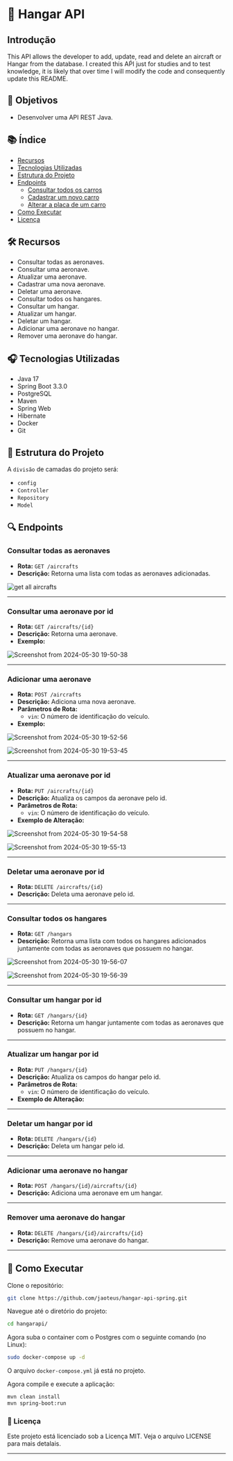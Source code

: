 # 🚗 Hangar API

## Introdução

This API allows the developer to add, update, read and delete an aircraft or Hangar from the database. I created this AṔI just for studies and to test knowledge, it is likely that over time I will modify the code and consequently update this README.

## 🎯 Objetivos

- Desenvolver uma API REST Java.

## 📚 Índice

- [Recursos](#recursos)
- [Tecnologias Utilizadas](#tecnologias-utilizadas)
- [Estrutura do Projeto](#estrutura-do-projeto)
- [Endpoints](#endpoints)
    - [Consultar todos os carros](#consultar-todos-os-carros)
    - [Cadastrar um novo carro](#cadastrar-um-novo-carro)
    - [Alterar a placa de um carro](#alterar-a-placa-de-um-carro)
- [Como Executar](#como-executar)
- [Licença](#licença)

## 🛠 Recursos

- Consultar todas as aeronaves.
- Consultar uma aeronave.
- Atualizar uma aeronave.
- Cadastrar uma nova aeronave.
- Deletar uma aeronave.
- Consultar todos os hangares.
- Consultar um hangar.
- Atualizar um hangar.
- Deletar um hangar.
- Adicionar uma aeronave no hangar.
- Remover uma aeronave do hangar.

## 🎧 Tecnologias Utilizadas

- Java 17
- Spring Boot 3.3.0
- PostgreSQL
- Maven
- Spring Web
- Hibernate
- Docker
- Git


## 📂 Estrutura do Projeto

A `divisão` de camadas do projeto será:

- `config`
- `Controller`
- `Repository`
- `Model`

## 🔍 Endpoints

### Consultar todas as aeronaves

- **Rota:** `GET /aircrafts`
- **Descrição:** Retorna uma lista com todas as aeronaves adicionadas.

<!-- ![resultado rota get](https://github.com/lucasgm18/oficina-api/assets/127359287/ce05c88e-01e4-4d65-9dd4-d3d47b8cb211) -->
![get all aircrafts](https://github.com/jaoteus/hangar-api-spring/assets/128613422/1222473e-3bab-4d04-bd7b-1cab33f75a42)

---

### Consultar uma aeronave por id

- **Rota:** `GET /aircrafts/{id}`
- **Descrição:** Retorna uma aeronave.
- **Exemplo:**

<!-- ![rota post swagger](https://github.com/lucasgm18/oficina-api/assets/127359287/0c43005b-d6a3-4667-9973-c7011afbcbd4) -->
![Screenshot from 2024-05-30 19-50-38](https://github.com/jaoteus/hangar-api-spring/assets/128613422/a1d19512-7bdd-49ed-aad2-40916020d09e)

---

### Adicionar uma aeronave

- **Rota:** `POST /aircrafts`
- **Descrição:** Adiciona uma nova aeronave.
- **Parâmetros de Rota:**
    - `vin`: O número de identificação do veículo.
- **Exemplo:**

<!-- ![ROTA PUT PT1](https://github.com/lucasgm18/oficina-api/assets/127359287/cc9ce197-4a32-401f-a73e-9c1c44dfff09)

![ROTA PUT PT2](https://github.com/lucasgm18/oficina-api/assets/127359287/62c262c0-5766-4aa8-933b-dcdffff1ec14) -->

![Screenshot from 2024-05-30 19-52-56](https://github.com/jaoteus/hangar-api-spring/assets/128613422/83b18ce3-4e15-4133-af0d-f69bb639da4b)

![Screenshot from 2024-05-30 19-53-45](https://github.com/jaoteus/hangar-api-spring/assets/128613422/3c7e98b4-baf3-4aa6-a315-c7846e33a8d4)

---

### Atualizar uma aeronave por id

- **Rota:** `PUT /aircrafts/{id}`
- **Descrição:** Atualiza os campos da aeronave pelo id.
- **Parâmetros de Rota:**
    - `vin`: O número de identificação do veículo.
- **Exemplo de Alteração:**

<!-- ![ROTA PUT PT1](https://github.com/lucasgm18/oficina-api/assets/127359287/cc9ce197-4a32-401f-a73e-9c1c44dfff09)

![ROTA PUT PT2](https://github.com/lucasgm18/oficina-api/assets/127359287/62c262c0-5766-4aa8-933b-dcdffff1ec14) -->

![Screenshot from 2024-05-30 19-54-58](https://github.com/jaoteus/hangar-api-spring/assets/128613422/9bf47567-c437-46dd-814b-8951ca94c92f)

![Screenshot from 2024-05-30 19-55-13](https://github.com/jaoteus/hangar-api-spring/assets/128613422/b10e412d-2d36-47a3-ad8c-76c66bf274c8)

---

### Deletar uma aeronave por id

- **Rota:** `DELETE /aircrafts/{id}`
- **Descrição:** Deleta uma aeronave pelo id.

---

### Consultar todos os hangares

- **Rota:** `GET /hangars`
- **Descrição:** Retorna uma lista com todos os hangares adicionados juntamente com todas as aeronaves que possuem no hangar.
<!-- 
![resultado rota get](https://github.com/lucasgm18/oficina-api/assets/127359287/ce05c88e-01e4-4d65-9dd4-d3d47b8cb211) -->

![Screenshot from 2024-05-30 19-56-07](https://github.com/jaoteus/hangar-api-spring/assets/128613422/e514eae4-5fe4-479b-988c-3730603bb534)

![Screenshot from 2024-05-30 19-56-39](https://github.com/jaoteus/hangar-api-spring/assets/128613422/8c200d6e-cd52-40d5-8b17-1aad1f7a61ec)

---

### Consultar um hangar por id

- **Rota:** `GET /hangars/{id}`
- **Descrição:** Retorna um hangar juntamente com todas as aeronaves que possuem no hangar.

<!-- ![rota post swagger](https://github.com/lucasgm18/oficina-api/assets/127359287/0c43005b-d6a3-4667-9973-c7011afbcbd4) -->


---

### Atualizar um hangar por id

- **Rota:** `PUT /hangars/{id}`
- **Descrição:** Atualiza os campos do hangar pelo id.
- **Parâmetros de Rota:**
    - `vin`: O número de identificação do veículo.
- **Exemplo de Alteração:**

<!-- ![ROTA PUT PT1](https://github.com/lucasgm18/oficina-api/assets/127359287/cc9ce197-4a32-401f-a73e-9c1c44dfff09)

![ROTA PUT PT2](https://github.com/lucasgm18/oficina-api/assets/127359287/62c262c0-5766-4aa8-933b-dcdffff1ec14) -->


---

### Deletar um hangar por id

- **Rota:** `DELETE /hangars/{id}`
- **Descrição:** Deleta um hangar pelo id.

---

### Adicionar uma aeronave no hangar

- **Rota:** `POST /hangars/{id}/aircrafts/{id}`
- **Descrição:** Adiciona uma aeronave em um hangar.

---

### Remover uma aeronave do hangar

- **Rota:** `DELETE /hangars/{id}/aircrafts/{id}`
- **Descrição:** Remove uma aeronave do hangar.

---

## 🚀 Como Executar

Clone o repositório:
```sh
git clone https://github.com/jaoteus/hangar-api-spring.git
```

Navegue até o diretório do projeto:
```sh
cd hangarapi/
```
Agora suba o container com o Postgres com o seguinte comando (no Linux):
```sh
sudo docker-compose up -d
```
O arquivo `docker-compose.yml` já está no projeto.

Agora compile e execute a aplicação:

```sh
mvn clean install
mvn spring-boot:run
```


### 📄 Licença
Este projeto está licenciado sob a Licença MIT. Veja o arquivo LICENSE para mais detalais.

---
